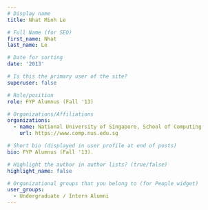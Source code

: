 ```yaml
---
# Display name
title: Nhat Minh Le

# Full Name (for SEO) 
first_name: Nhat
last_name: Le

# Date for sorting
date: '2013'

# Is this the primary user of the site?
superuser: false

# Role/position
role: FYP Alumnus (Fall '13)

# Organizations/Affiliations
organizations:
  - name: National University of Singapore, School of Computing
    url: https://www.comp.nus.edu.sg

# Short bio (displayed in user profile at end of posts)
bio: FYP Alumnus (Fall '13). 

# Highlight the author in author lists? (true/false)
highlight_name: false

# Organizational groups that you belong to (for People widget)
user_groups:
  - Undergraduate / Intern Alumni
---
```

